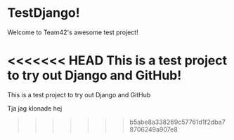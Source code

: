 TestDjango!
==========

Welcome to Team42's awesome test project!

<<<<<<< HEAD
This is a test project to try out Django and GitHub!
=======
This is a test project to try out Django and GitHub

Tja jag klonade hej
>>>>>>> b5abe8a338269c57761d1f2dba78706249a907e8
